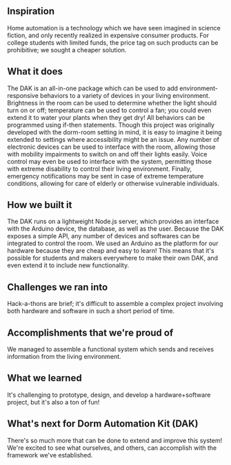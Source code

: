## Inspiration
Home automation is a technology which we have seen imagined in science fiction, and only recently realized in expensive consumer products. For college students with limited funds, the price tag on such products can be prohibitive; we sought a cheaper solution.

## What it does
The DAK is an all-in-one package which can be used to add environment-responsive behaviors to a variety of devices in your living environment. Brightness in the room can be used to determine whether the light should turn on or off; temperature can be used to control a fan; you could even extend it to water your plants when they get dry! All behaviors can be programmed using if-then statements.
Though this project was originally developed with the dorm-room setting in mind, it is easy to imagine it being extended to settings where accessibility might be an issue. Any number of electronic devices can be used to interface with the room, allowing those with mobility impairments to switch on and off their lights easily. Voice control may even be used to interface with the system, permitting those with extreme disability to control their living environment. Finally, emergency notifications may be sent in case of extreme temperature conditions, allowing for care of elderly or otherwise vulnerable individuals.

## How we built it
The DAK runs on a lightweight Node.js server, which provides an interface with the Arduino device, the database, as well as the user. Because the DAK exposes a simple API, any number of devices and softwares can be integrated to control the room.
We used an Arduino as the platform for our hardware because they are cheap and easy to learn! This means that it's possible for students and makers everywhere to make their own DAK, and even extend it to include new functionality.

## Challenges we ran into

Hack-a-thons are brief; it's difficult to assemble a complex project involving both hardware and software in such a short period of time.

## Accomplishments that we're proud of

We managed to assemble a functional system which sends and receives information from the living environment.

## What we learned

It's challenging to prototype, design, and develop a hardware+software project, but it's also a ton of fun!

## What's next for Dorm Automation Kit (DAK)

There's so much more that can be done to extend and improve this system! We're excited to see what ourselves, and others, can accomplish with the framework we've established.
